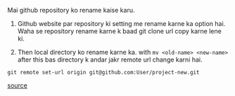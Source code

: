 Mai github repository ko rename kaise karu.

1. Github website par repository ki setting me rename karne ka option hai. Waha se
repository rename karne k baad git clone url copy karne lene ki.

2. Then local directory ko rename karne ka. with `mv <old-name> <new-name>`
after this bas directory k andar jakr remote url change karni hai.  

`git remote set-url origin git@github.com:User/project-new.git`


[source](https://stackoverflow.com/questions/2041993/how-do-i-rename-a-git-repository)



